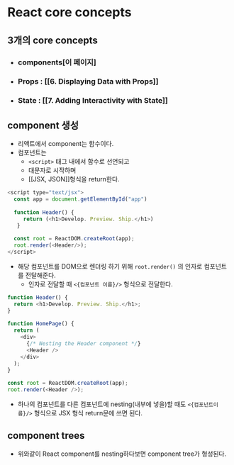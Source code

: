 # React core concepts
## 3개의 core concepts
- ### components[이 페이지]
- ### Props : [[6. Displaying Data with Props]]
- ### State : [[7. Adding Interactivity with State]]

## component 생성
- 리액트에서 component는 함수이다.
- 컴포넌트는
	- `<script>` 태그 내에서 함수로 선언되고
	- 대문자로 시작하며
	- [[JSX, JSON]]형식을 return한다.

```javascript
<script type="text/jsx">
  const app = document.getElementById("app")
 
  function Header() {
     return (<h1>Develop. Preview. Ship.</h1>)
   }
 
  const root = ReactDOM.createRoot(app);
  root.render(<Header/>);
</script>
```
- 해당 컴포넌트를 DOM으로 렌더링 하기 위해 `root.render()` 의 인자로 컴포넌트를 전달해준다.
	- 인자로 전달할 때 `<{컴포넌트 이름}/>` 형식으로 전달한다.

```javascript
function Header() {
  return <h1>Develop. Preview. Ship.</h1>;
}
 
function HomePage() {
  return (
    <div>
      {/* Nesting the Header component */}
      <Header />
    </div>
  );
}
 
const root = ReactDOM.createRoot(app);
root.render(<Header />);
```

- 하나의 컴포넌트를 다른 컴포넌트에 nesting(내부에 넣을)할 때도 `<{컴포넌트이름}/>` 형식으로 JSX 형식 return문에 쓰면 된다.
## component trees
- 위와같이 React component를 nesting하다보면 component tree가 형성된다.
